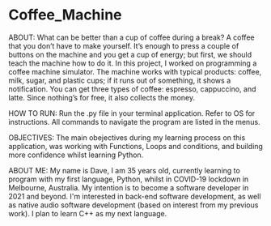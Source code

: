 # Coffee_Machine
ABOUT:
What can be better than a cup of coffee during a break? A coffee that you don’t have to make yourself. It’s enough to press a couple of buttons on the machine and you get a cup of energy; but first, we should teach the machine how to do it. In this project, I worked on programming a coffee machine simulator. The machine works with typical products: coffee, milk, sugar, and plastic cups; if it runs out of something, it shows a notification. You can get three types of coffee: espresso, cappuccino, and latte. Since nothing’s for free, it also collects the money.

HOW TO RUN:
Run the .py file in your terminal application. Refer to OS for instructions. 
All commands to navigate the program are listed in the menus.

OBJECTIVES:
The main obejectives during my learning process on this application, was working with Functions, Loops and conditions, and building more confidence whilst learning Python.

ABOUT ME:
My name is Dave, I am 35 years old, currently learning to program with my first language, Python, whilst in COVID-19 lockdown in Melbourne, Australia. My intention is to become a software developer in 2021 and beyond. I'm interested in back-end software development, as well as native audio software development (based on interest from my previous work). I plan to learn C++ as my next language.
